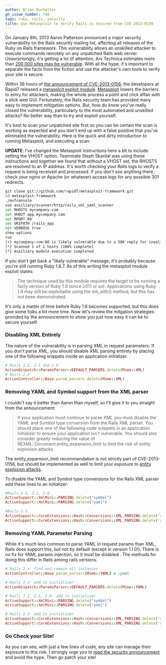 ```yaml
---
author: Brian Buchalter
gh_issue_number: 748
tags: ruby, rails, security
title: Use Metasploit to Verify Rails is Secured from CVE-2013-0156
---
```


On January 8th, 2013 Aaron Patterson announced a major security vulnerability on the Rails security mailing list, affecting all releases of the Ruby on Rails framework. This vulnerability allows an unskilled attacker to execute commands remotely on any unpatched Rails web server. Unsurprisingly, it's getting a lot of attention; Ars Technica estimates more than [200,000 sites may be vulnerable](http://arstechnica.com/security/2013/01/extremely-crtical-ruby-on-rails-bug-threatens-more-than-200000-sites/). With all the hype, it's important to separate the facts from the fiction and use the attacker's own tools to verify your site is secure.

Within 36 hours of [the announcement of CVE-2013-0156](https://groups.google.com/forum/?fromgroups=#!topic/rubyonrails-security/61bkgvnSGTQ), the developers at Rapid7 released a [metasploit exploit module](https://github.com/rapid7/metasploit-framework/commits/master/modules/exploits/multi/http/rails_xml_yaml_code_exec.rb). [Metasploit](http://www.metasploit.com/) lowers the barriers to entry for attackers, making the whole process a point and click affair with a slick web GUI. Fortunately, the Rails security team has provided many easy to implement mitigation options. But, how do *know* you've really closed the vulnerability, particularly to the most automated and unskilled attacks? No better way than to try and exploit yourself.

It's best to scan your unpatched site first so you can be certain the scan is working as expected and you don't end up with a false positive that you've eliminated the vulnerability.  Here is the quick and dirty introduction to running Metasploit, and executing a scan:

**UPDATE**: I've changed the Metasploit instructions here a bit to include setting the VHOST option. Teammate Steph Skardal was using these instructions and together we found that without a VHOST set, the RHOSTS are resolved to an IP address. It's worth checking your Rails logs to verify a request is being received and processed. If you don't see anything there, check your nginx or Apache (or whatever) access logs for any possible 301 redirects.

```bash
git clone git://github.com/rapid7/metasploit-framework.git
cd metasploit-framework
./msfconsole
use auxiliary/scanner/http/rails_xml_yaml_scanner
set RHOSTS mycompany.com
set VHOST app.mycompany.com
set RPORT 80
set URIPATH /rails_app
set VERBOSE true
show options
run
[+] mycompany.com:80 is likely vulnerable due to a 500 reply for invalid YAML
[*] Scanned 1 of 1 hosts (100% complete)
[*] Auxiliary module execution completed
```

If you don't get back a "likely vulnerable" message, it's probably because you're still running Ruby 1.8.7. As of this writing the metasploit module exploit states:

> The technique used by this module requires the target to be running a fairly version of Ruby 1.9 (since 2011 or so). Applications using Ruby 1.8 may still be exploitable using the init_with() method, but this has not been demonstrated.
>
>

It's only a matter of time before Ruby 1.8 becomes supported, but this does give some folks a bit more time. Now let's review the mitgation strategies provided by the announcement to show you just how easy it can be to secure yourself.

### Disabling XML Entirely

The nature of the vulnerability is in parsing XML in request parameters. If you don't parse XML, you should disable XML parsing entirely by placing one of the following snippets inside an application initializer.

```ruby
# Rails 3.2, 3.1 and 3.0
ActionDispatch::ParamsParser::DEFAULT_PARSERS.delete(Mime::XML)
# Rails 2.3
ActionController::Base.param_parsers.delete(Mime::XML)
```

### Removing YAML and Symbol support from the XML parser

I couldn't say it better than Aaron than myself, so I'll give it to you straight from the announcement:

> If your application must continue to parse XML you must disable the YAML and Symbol type conversion from the Rails XML parser.  You should place one of the following code snippets in an application initializer to ensure your application isn't vulnerable.  You should also consider greatly reducing the value of REXML::Document.entity_expansion_limit to limit the risk of entity explosion attacks.
>
>
The entity_expansion_limit recommendation is not strictly part of CVE-2013-0156, but should be implemented as well to limit your exposure to [entity explosion attacks](http://www.ruby-lang.org/en/news/2008/08/23/dos-vulnerability-in-rexml/).

To disable the YAML and Symbol type conversions for the Rails XML parser add these lines to an initializer:

```ruby
#Rails 3.2, 3.1, 3.0
ActiveSupport::XmlMini::PARSING.delete("symbol")
ActiveSupport::XmlMini::PARSING.delete("yaml")

#Rails 2.3
ActiveSupport::CoreExtensions::Hash::Conversions::XML_PARSING.delete('symbol')
ActiveSupport::CoreExtensions::Hash::Conversions::XML_PARSING.delete('yaml')
```

### Removing YAML Parameter Parsing

While it's *much* less common to parse YAML in request params than XML, Rails does support this, but not by default (except in version 1.1.0!). There is no fix for YAML params injection, so it must be disabled . The methods for doing this differ in Rails among rails versions.

```ruby
# Rails 2.x: find and remove all instances
ActionController::Base.param_parsers[Mime::YAML] = :yaml

# Rails 3.x: add to initializer
ActionDispatch::ParamsParser::DEFAULT_PARSERS.delete(Mime::YAML)

# Rails 3.2, 3.1, 3.0: add to initializer
ActiveSupport::XmlMini::PARSING.delete("symbol")
ActiveSupport::XmlMini::PARSING.delete("yaml")

# Rails 2.3: add to initializer
ActiveSupport::CoreExtensions::Hash::Conversions::XML_PARSING.delete('symbol')
ActiveSupport::CoreExtensions::Hash::Conversions::XML_PARSING.delete('yaml')
```

### Go Check your Site!

As you can see, with just a few lines of code, any site can manage their exposure to this risk. I strongly urge you to [read the security announcement](https://groups.google.com/forum/#!topic/rubyonrails-security/61bkgvnSGTQ/discussion) and avoid the hype. Then go patch your site!
